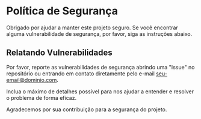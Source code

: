 # Política de Segurança

Obrigado por ajudar a manter este projeto seguro. Se você encontrar alguma vulnerabilidade de segurança, por favor, siga as instruções abaixo.

## Relatando Vulnerabilidades

Por favor, reporte as vulnerabilidades de segurança abrindo uma "Issue" no repositório ou entrando em contato diretamente pelo e-mail [seu-email@dominio.com](mailto:seu-email@dominio.com).

Inclua o máximo de detalhes possível para nos ajudar a entender e resolver o problema de forma eficaz.

Agradecemos por sua contribuição para a segurança do projeto.
